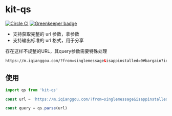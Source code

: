 # kit-qs

[![Circle CI](https://circleci.com/gh/jskit/kit-qs/tree/master.svg?style=svg)](https://circleci.com/gh/jskit/kit-qs/tree/master) [![Greenkeeper badge](https://badges.greenkeeper.io/jskit/kit-qs.svg)](https://greenkeeper.io/)

- 支持获取完整的 url 参数，拿参数
- 支持输出标准的 url 格式，用于分享

存在这样不规整的URL，其query参数需要特殊处理

```html
https://m.iqianggou.com/?from=singlemessage&isappinstalled=0#bargain?id=646156&platform=5
```

## 使用

```js
import qs from 'kit-qs'

const url = 'https://m.iqianggou.com/?from=singlemessage&isappinstalled=0#bargain?id=646156&platform=5'

const query = qs.parse(url)
```
